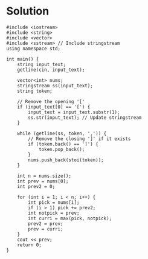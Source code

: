 # Solution


    #include <iostream>
    #include <string>
    #include <vector>
    #include <sstream> // Include stringstream
    using namespace std;

    int main() {
        string input_text;
        getline(cin, input_text);

        vector<int> nums;
        stringstream ss(input_text);
        string token;

        // Remove the opening '['
        if (input_text[0] == '[') {
            input_text = input_text.substr(1);
            ss.str(input_text); // Update stringstream
        }

        while (getline(ss, token, ',')) {
            // Remove the closing ']' if it exists
            if (token.back() == ']') {
                token.pop_back();
            }
            nums.push_back(stoi(token));
        }

        int n = nums.size();
        int prev = nums[0];
        int prev2 = 0;

        for (int i = 1; i < n; i++) {
            int pick = nums[i];
            if (i > 1) pick += prev2;
            int notpick = prev;
            int curri = max(pick, notpick);
            prev2 = prev;
            prev = curri;
        }
        cout << prev;
        return 0;
    }

